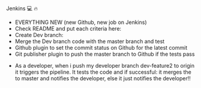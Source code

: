 Jenkins 💻 🔥

- EVERYTHING NEW (new Github, new job on Jenkins)
- Check README and put each criteria here:
- Create Dev branch:
- Merge the Dev branch code with the master branch and test
- Github plugin to set the commit status on Github for the latest commit
- Git publisher plugin to push the master branch to Github if the tests pass
* As a developer, when i push my developer branch dev-feature2 to origin it triggers the pipeline. It tests the code and if successful: it merges the to master and notifies the developer, else it just notifies the developer!!
